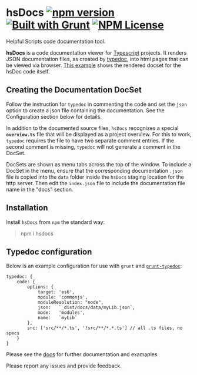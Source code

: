 hsDocs [![npm version](https://badge.fury.io/js/hsdocs.svg)](https://badge.fury.io/js/hsdocs) [![Built with Grunt](https://cdn.gruntjs.com/builtwith.svg)](https://gruntjs.com/) [![NPM License](https://img.shields.io/badge/license-MIT-brightgreen.svg)](https://www.npmjs.com/package/hsdocs)
========

Helpful Scripts code documentation tool.

**hsDocs**  is a code documentation viewer for [Typescript](https://www.typescriptlang.org) projects.
It renders JSON documentation files, as created by [typedoc](http://typedoc.org), into html pages that can be viewed via browser. [This example](https://helpfulscripts.github.io/hsDocs/indexGH.html#!/api/hsDocs/0) shows the rendered docset for the hsDoc code itself.

## Creating the Documentation DocSet
Follow the instruction for `typedoc` in commenting the code and set the `json` option to create a 
json file containing the documentation. See the Configuration section below for details.

In addition to the documented source files, `hsDocs` recognizes a special **`overview.ts`** file 
that will be displayed as a project overview. 
For this to work, `typedoc` requires the file to have two separate comment entries.
If the second comment is missing, `typedoc` will not generate a comment in the DocSet.

DocSets are shown as menu tabs across the top of the window. To include a DocSet in the menu, ensure that the 
corresponding documentation `.json` file is copied into the `data` folder inside the `hsDocs` staging location 
for the http server. Then edit the `index.json` file to include the documentation file name in the "docs" section. 

## Installation
Install `hsDocs` from `npm` the standard way:
> npm i hsdocs

## Typedoc configuration
Below is an example configuration for use with `grunt` and [`grunt-typedoc`](https://www.npmjs.com/package/grunt-typedoc): 
```
typedoc: {
    code: {
        options: {
            target: 'es6',
            module: 'commonjs',
            moduleResolution: "node",
            json:   `_dist/docs/data/myLib.json`,
            mode:   'modules',
            name:   `myLib`
        },
        src: ['src/**/*.ts', '!src/**/*.*.ts'] // all .ts files, no specs
    }
}
```

Please see the [docs](https://helpfulscripts.github.io/hsDocs/indexGH.html#!/api/hsDocs/0) for further documentation and examaples

Please report any issues and provide feedback.
 